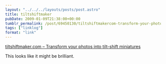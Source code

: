 ```yaml
---
layout: "../../../layouts/posts/post.astro"
title: tiltshiftmaker
pubDate: 2009-01-09T21:38:00+00:00
tumblr_permalink: /post/69450130/tiltshiftmakercom-transform-your-photos-into
tags: ["linklog"]
format: "link"
---
```


[tiltshiftmaker.com &#8211; Transform your photos into tilt-shift miniatures][1]

This looks like it might be brilliant.

[1]: http://tiltshiftmaker.com/
